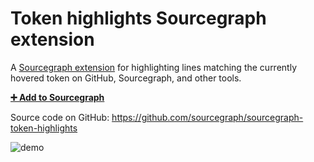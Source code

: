 # Token highlights Sourcegraph extension

A [Sourcegraph extension](https://github.com/sourcegraph/sourcegraph-extension-api) for highlighting lines matching the currently hovered token on GitHub, Sourcegraph, and other tools.

[**➕ Add to Sourcegraph**](https://sourcegraph.com/extensions/chris/token-highlights)

Source code on GitHub: https://github.com/sourcegraph/sourcegraph-token-highlights

![demo](https://user-images.githubusercontent.com/1387653/45539771-86065a80-b7bf-11e8-8d44-d9878cbae054.gif)
